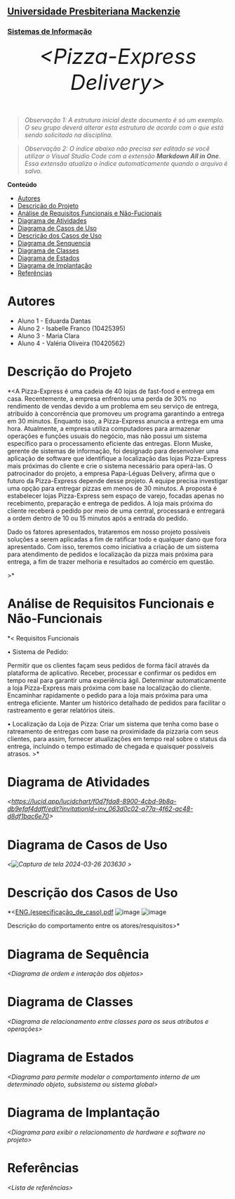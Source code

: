 <h2><a href= "https://www.mackenzie.br">Universidade Presbiteriana Mackenzie</a></h2>
<h3><a href= "https://www.mackenzie.br/graduacao/sao-paulo-higienopolis/sistemas-de-informacao">Sistemas de Informação</a></h3>


<font size="+12"><center>
*&lt;Pizza-Express Delivery&gt;*
</center></font>

>*Observação 1: A estrutura inicial deste documento é só um exemplo. O seu grupo deverá alterar esta estrutura de acordo com o que está sendo solicitado na disciplina.*

>*Observação 2: O índice abaixo não precisa ser editado se você utilizar o Visual Studio Code com a extensão **Markdown All in One**. Essa extensão atualiza o índice automaticamente quando o arquivo é salvo.*

**Conteúdo**

- [Autores](#nome-alunos)
- [Descrição do Projeto](#introdução-do-projeto)
- [Análise de Requisitos Funcionais e Não-Fucionais](#descrição-dos-requisitos)
- [Diagrama de Atividades](#diagrama-de-atividades) 
- [Diagrama de Casos de Uso](#diagrama-de-comportamento-atores)
- [Descrição dos Casos de Uso](#descrição-das-funcões)
- [Diagrama de Senquencia](#diagrama-de-ordem-interações)
- [Diagrama de Classes](#diagrama-orientado-objetos)
- [Diagrama de Estados](#diagrama-estrutura-componente)
- [Diagrama de Implantação](#diagrama-de-hardware-software)
- [Referências](#referências)


# Autores

* Aluno 1 - Eduarda Dantas
* Aluno 2 - Isabelle Franco (10425395)
* Aluno 3 - Maria Clara
* Aluno 4 - Valéria Oliveira (10420562)



# Descrição do Projeto

*&lt;A Pizza-Express é uma cadeia de 40 lojas de fast-food e entrega em casa. Recentemente, a empresa enfrentou uma perda de 30% no rendimento de vendas devido a um problema em seu serviço de entrega, atribuído à concorrência que promoveu um programa garantindo a entrega em 30 minutos. Enquanto isso, a Pizza-Express anuncia a entrega em uma hora. Atualmente, a empresa utiliza computadores para armazenar operações e funções usuais do negócio, mas não possui um sistema específico para o processamento eficiente das entregas. Elonn Muske, gerente de sistemas de informação, foi designado para desenvolver uma aplicação de software que identifique a localização das lojas Pizza-Express mais próximas do cliente e crie o sistema necessário para operá-las. O patrocinador do projeto, a empresa Papa-Léguas Delivery, afirma que o futuro da Pizza-Express depende desse projeto. A equipe precisa investigar uma opção para entregar pizzas em menos de 30 minutos. A proposta é estabelecer lojas Pizza-Express sem espaço de varejo, focadas apenas no recebimento, preparação e entrega de pedidos. A loja mais próxima do cliente receberá o pedido por meio de uma central, processará e entregará a ordem dentro de 10 ou 15 minutos após a entrada do pedido.

Dado os fatores apresentados, trataremos em nosso projeto possíveis soluções a serem aplicadas a fim de ratificar todo e qualquer dano que fora apresentado. Com isso, teremos como iniciativa a criação de um sistema para atendimento de pedidos e localização da pizza mais próxima para entrega, a fim de trazer melhoria e resultados ao comércio em questão.





&gt;*

# Análise de Requisitos Funcionais e Não-Funcionais
*&lt;
Requisitos Funcionais

• Sistema de Pedido:

Permitir que os clientes façam seus pedidos de forma fácil através da plataforma de aplicativo.
Receber, processar e confirmar os pedidos em tempo real para garantir uma experiência ágil.
Determinar automaticamente a loja Pizza-Express mais próxima com base na localização do cliente.
Encaminhar rapidamente o pedido para a loja mais próxima para uma entrega eficiente.
Manter um histórico detalhado de pedidos para facilitar o rastreamento e gerar relatórios úteis.

• Localização da Loja de Pizza:
Criar um sistema que tenha como base o ratreamento de entregas com base na proximidade da pizzaria com seus clientes, para assim, fornecer atualizações em tempo real sobre o status da entrega, incluindo o tempo estimado de chegada e quaisquer possíveis atrasos.
&gt;*

# Diagrama de Atividades

*&lt;https://lucid.app/lucidchart/f0d7fda8-8900-4cbd-9b8a-db9efaf4ddff/edit?invitationId=inv_063d0c02-a77a-4f62-ac48-d8df1bac6e70&gt;*

# Diagrama de Casos de Uso

*&lt;![Captura de tela 2024-03-26 203630](https://github.com/isah5/UML-Classroom-FCI/assets/145621471/3f28766b-060b-44b4-b7b5-0e3b5cf27514)
&gt;*

# Descrição dos Casos de Uso

*&lt;[ENG.(especificação_de_caso).pdf](https://github.com/isah5/UML-Classroom-FCI/files/14793974/ENG.especificacao_de_caso.pdf) ![image](https://github.com/isah5/UML-Classroom-FCI/assets/162518972/17dd762a-006f-4e30-93ea-adead6faf283)
 ![image](https://github.com/isah5/UML-Classroom-FCI/assets/162518972/3c07a3fb-8d75-4081-838f-69f6f066194c)



Descrição do comportamento entre os atores/resquisitos&gt;*

# Diagrama de Sequência

*&lt;Diagrama de ordem e interação dos objetos&gt;*

# Diagrama de Classes

*&lt;Diagrama de relacionamento entre classes para os seus atributos e operações&gt;*

# Diagrama de Estados

*&lt;Diagrama para permite modelar o comportamento interno de um determinado objeto, subsistema ou sistema global&gt;*

# Diagrama de Implantação

*&lt;Diagrama para exibir o relacionamento de hardware e software no projeto&gt;*

# Referências

*&lt;Lista de referências&gt;*

